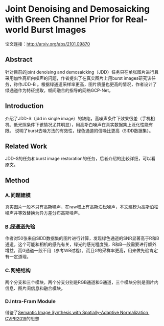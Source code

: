 # Joint Denoising and Demosaicking with Green Channel Prior for Real-world Burst Images

论文连接：http://arxiv.org/abs/2101.09870

## Abstract

针对目前的joint denoising and demosaicking（JDD）任务只在单张图片进行且采用加性高斯白噪声的问题，作者提出了在真实图片上用burst images研究该任务，称作JDD-B
。根据绿通道采样率更高，图片质量也更高的情况，作者设计了绿通道作为特征提取，帧间融合的指导的网络GCP-Net。

## Introduction

介绍了JDD-S（jdd in single image）的缺陷，高噪声条件下效果很差（手机相机、低光照条件下该情况尤其明显），用高斯白噪声在真实数据集上泛化性能有限。
说明了burst去噪方法的有效性，绿色通道的信噪比更高（SIDD数据集）。

## Related Work

JDD-S的任务和burst image restoration的任务，后者介绍的比较详细，可以看原文。

## Method

### A.问题建模

真实图片一般不只有高斯噪声，在raw域上有高斯泊松噪声，本文建模为高斯泊松噪声并等效替换为异方差分布高斯噪声。

### B.绿通道先验

作者对50张来自SIDD数据集的图片进行计算，发现绿色通道的SNR显著高于R和B通道。这个可能和相机的感光有关，绿光的感光程度强，R和B一般需要进行额外增益，而G通道一般不用（参考WB过程），而且G的采样率更高，用来做先验肯定有一定道理。

### C.网络结构

两个分支和三个模块，两个分支分别是RGB通道和G通道，三个模块分别是图片内信息、图片间信息和融合模块。

### D.Intra-Fram Module

借鉴了[Semantic Image Synthesis with Spatially-Adaptive Normalization, CVPR2019](https://arxiv.org/abs/1903.07291)的思想
